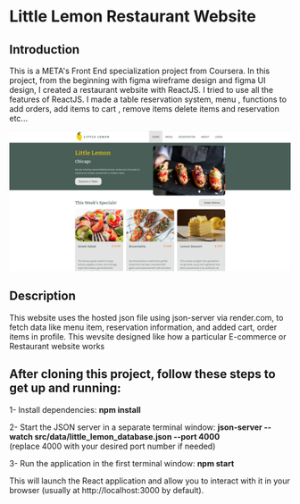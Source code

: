 # Little Lemon Restaurant Website

## Introduction
This is a META's Front End 
specialization project from Coursera. In this project, from the beginning with figma wireframe design and figma UI design, I created a restaurant website with ReactJS. I tried to use all the features of ReactJS. I made a table reservation system, menu , functions to add orders, add items to cart , remove items delete items and reservation etc...

![Screenshot](Screenshot.png)


## Description
This website uses the hosted json file using json-server via render.com, to fetch data like menu item, reservation information, and added cart, order items in profile.
This wevsite designed like how a particular E-commerce or Restaurant website works



## After cloning this project, follow these steps to get up and running:

1- Install dependencies: <strong> npm install </strong>

2- Start the JSON server in a separate terminal window: <strong> json-server --watch src/data/little_lemon_database.json --port 4000  </strong> <br> (replace 4000 with your desired port number if needed)

3- Run the application in the first terminal window:  <strong> npm start  </strong>

This will launch the React application and allow you to interact with it in your browser (usually at http://localhost:3000 by default).

